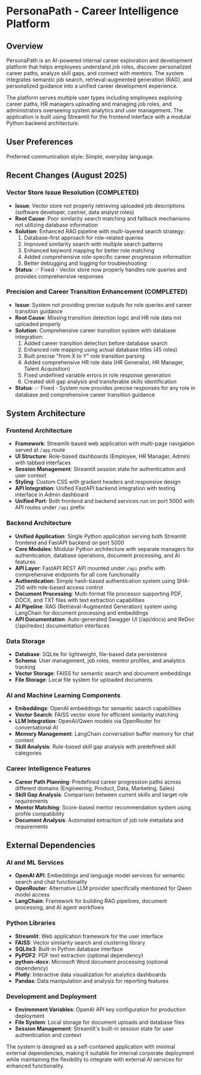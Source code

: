 # PersonaPath - Career Intelligence Platform

## Overview

PersonaPath is an AI-powered internal career exploration and development platform that helps employees understand job roles, discover personalized career paths, analyze skill gaps, and connect with mentors. The system integrates semantic job search, retrieval-augmented generation (RAG), and personalized guidance into a unified career development experience.

The platform serves multiple user types including employees exploring career paths, HR managers uploading and managing job roles, and administrators overseeing system analytics and user management. The application is built using Streamlit for the frontend interface with a modular Python backend architecture.

## User Preferences

Preferred communication style: Simple, everyday language.

## Recent Changes (August 2025)

### Vector Store Issue Resolution (COMPLETED)
- **Issue**: Vector store not properly retrieving uploaded job descriptions (software developer, cashier, data analyst roles)
- **Root Cause**: Poor similarity search matching and fallback mechanisms not utilizing database information
- **Solution**: Enhanced RAG pipeline with multi-layered search strategy:
  1. Database-first approach for role-related queries
  2. Improved similarity search with multiple search patterns
  3. Enhanced keyword mapping for better role matching
  4. Added comprehensive role-specific career progression information
  5. Better debugging and logging for troubleshooting
- **Status**: ✅ Fixed - Vector store now properly handles role queries and provides comprehensive responses

### Precision and Career Transition Enhancement (COMPLETED)
- **Issue**: System not providing precise outputs for role queries and career transition guidance
- **Root Cause**: Missing transition detection logic and HR role data not uploaded properly
- **Solution**: Comprehensive career transition system with database integration:
  1. Added career transition detection before database search
  2. Enhanced role mapping using actual database titles (45 roles)
  3. Built precise "from X to Y" role transition parsing
  4. Added comprehensive HR role data (HR Generalist, HR Manager, Talent Acquisition)
  5. Fixed undefined variable errors in role response generation
  6. Created skill gap analysis and transferable skills identification
- **Status**: ✅ Fixed - System now provides precise responses for any role in database and comprehensive career transition guidance

## System Architecture

### Frontend Architecture
- **Framework**: Streamlit-based web application with multi-page navigation served at `/app` route
- **UI Structure**: Role-based dashboards (Employee, HR Manager, Admin) with tabbed interfaces
- **Session Management**: Streamlit session state for authentication and user context
- **Styling**: Custom CSS with gradient headers and responsive design
- **API Integration**: Unified FastAPI backend integration with testing interface in Admin dashboard
- **Unified Port**: Both frontend and backend services run on port 5000 with API routes under `/api` prefix

### Backend Architecture
- **Unified Application**: Single Python application serving both Streamlit frontend and FastAPI backend on port 5000
- **Core Modules**: Modular Python architecture with separate managers for authentication, database operations, document processing, and AI features
- **API Layer**: FastAPI REST API mounted under `/api` prefix with comprehensive endpoints for all core functionality
- **Authentication**: Simple hash-based authentication system using SHA-256 with role-based access control
- **Document Processing**: Multi-format file processor supporting PDF, DOCX, and TXT files with text extraction capabilities
- **AI Pipeline**: RAG (Retrieval-Augmented Generation) system using LangChain for document processing and embeddings
- **API Documentation**: Auto-generated Swagger UI (/api/docs) and ReDoc (/api/redoc) documentation interfaces

### Data Storage
- **Database**: SQLite for lightweight, file-based data persistence
- **Schema**: User management, job roles, mentor profiles, and analytics tracking
- **Vector Storage**: FAISS for semantic search and document embeddings
- **File Storage**: Local file system for uploaded documents

### AI and Machine Learning Components
- **Embeddings**: OpenAI embeddings for semantic search capabilities
- **Vector Search**: FAISS vector store for efficient similarity matching
- **LLM Integration**: OpenAI/Qwen models via OpenRouter for conversational AI
- **Memory Management**: LangChain conversation buffer memory for chat context
- **Skill Analysis**: Rule-based skill gap analysis with predefined skill categories

### Career Intelligence Features
- **Career Path Planning**: Predefined career progression paths across different domains (Engineering, Product, Data, Marketing, Sales)
- **Skill Gap Analysis**: Comparison between current skills and target role requirements
- **Mentor Matching**: Score-based mentor recommendation system using profile compatibility
- **Document Analysis**: Automated extraction of job role metadata and requirements

## External Dependencies

### AI and ML Services
- **OpenAI API**: Embeddings and language model services for semantic search and chat functionality
- **OpenRouter**: Alternative LLM provider specifically mentioned for Qwen model access
- **LangChain**: Framework for building RAG pipelines, document processing, and AI agent workflows

### Python Libraries
- **Streamlit**: Web application framework for the user interface
- **FAISS**: Vector similarity search and clustering library
- **SQLite3**: Built-in Python database interface
- **PyPDF2**: PDF text extraction (optional dependency)
- **python-docx**: Microsoft Word document processing (optional dependency)
- **Plotly**: Interactive data visualization for analytics dashboards
- **Pandas**: Data manipulation and analysis for reporting features

### Development and Deployment
- **Environment Variables**: OpenAI API key configuration for production deployment
- **File System**: Local storage for document uploads and database files
- **Session Management**: Streamlit's built-in session state for user authentication and context

The system is designed as a self-contained application with minimal external dependencies, making it suitable for internal corporate deployment while maintaining the flexibility to integrate with external AI services for enhanced functionality.